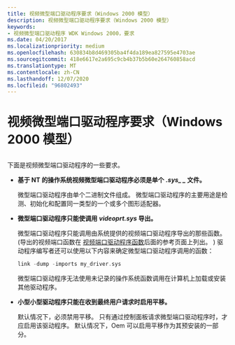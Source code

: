 ```yaml
---
title: 视频微型端口驱动程序要求（Windows 2000 模型）
description: 视频微型端口驱动程序要求（Windows 2000 模型）
keywords:
- 视频微型端口驱动程序 WDK Windows 2000，要求
ms.date: 04/20/2017
ms.localizationpriority: medium
ms.openlocfilehash: 630834b8d469305ba4f4da189ea827595e4703ae
ms.sourcegitcommit: 418e6617e2a695c9cb4b37b5b60e264760858acd
ms.translationtype: MT
ms.contentlocale: zh-CN
ms.lasthandoff: 12/07/2020
ms.locfileid: "96802493"
---
```

# <a name="video-miniport-driver-requirements-windows-2000-model"></a>视频微型端口驱动程序要求（Windows 2000 模型）


## <span id="ddk_video_miniport_driver_requirements_windows_2000_model__gg"></span><span id="DDK_VIDEO_MINIPORT_DRIVER_REQUIREMENTS_WINDOWS_2000_MODEL__GG"></span>


下面是视频微型端口驱动程序的一些要求。

-   **基于 NT 的操作系统视频微型端口驱动程序必须是单个** **_.sys_*_ _* 文件。**

    微型端口驱动程序由单个二进制文件组成。 微型端口驱动程序的主要用途是检测、初始化和配置同一类型的一个或多个图形适配器。

-   **微型端口驱动程序只能使调用** **_videoprt.sys_ 导出。**

    微型端口驱动程序只能调用由系统提供的视频端口驱动程序导出的那些函数。  (导出的视频端口函数在 [视频端口驱动程序函数](/windows-hardware/drivers/ddi/index)后面的参考页面上列出。 ) 驱动程序编写者还可以使用以下内容来确定微型端口驱动程序调用的函数：

    ```cpp
    link -dump -imports my_driver.sys
    ```

    微型端口驱动程序无法使用未记录的操作系统函数调用在计算机上加载或安装其他驱动程序。

-   **小型小型驱动程序只能在收到最终用户请求时启用平移。**

    默认情况下，必须禁用平移。 只有通过控制面板请求微型端口驱动程序时，才应启用该驱动程序。 默认情况下，Oem 可以启用平移作为其预安装的一部分。

 

